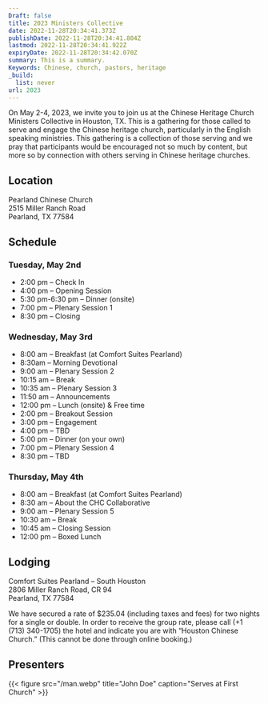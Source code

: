 ```yaml
---
Draft: false
title: 2023 Ministers Collective
date: 2022-11-28T20:34:41.373Z
publishDate: 2022-11-28T20:34:41.804Z
lastmod: 2022-11-28T20:34:41.922Z
expiryDate: 2022-11-28T20:34:42.070Z
summary: This is a summary.
Keywords: Chinese, church, pastors, heritage
_build:
  list: never
url: 2023
---
```

On May 2-4, 2023, we invite you to join us at the Chinese Heritage Church Ministers Collective in Houston, TX. This is a gathering for those called to serve and engage the Chinese heritage church, particularly in the English speaking ministries. This gathering is a collection of those serving and we pray that participants would be encouraged not so much by content, but more so by connection with others serving in Chinese heritage churches.

## Location
Pearland Chinese Church    
2515 Miller Ranch Road   
Pearland, TX 77584

## Schedule

### Tuesday, May 2nd
- 2:00 pm – Check In
- 4:00 pm – Opening Session 
- 5:30 pm-6:30 pm – Dinner (onsite)
- 7:00 pm – Plenary Session 1
- 8:30 pm – Closing

### Wednesday, May 3rd
- 8:00 am – Breakfast (at Comfort Suites Pearland)
- 8:30am – Morning Devotional
- 9:00 am – Plenary Session 2
- 10:15 am – Break
- 10:35 am – Plenary Session 3
- 11:50 am – Announcements
- 12:00 pm – Lunch (onsite) & Free time
- 2:00 pm – Breakout Session
- 3:00 pm – Engagement
- 4:00 pm – TBD
- 5:00 pm – Dinner (on your own)
- 7:00 pm – Plenary Session 4
- 8:30 pm – TBD

### Thursday, May 4th
- 8:00 am – Breakfast (at Comfort Suites Pearland)
- 8:30 am – About the CHC Collaborative
- 9:00 am – Plenary Session 5
- 10:30 am – Break
- 10:45 am – Closing Session
- 12:00 pm – Boxed Lunch

## Lodging

Comfort Suites Pearland – South Houston  
2806 Miller Ranch Road, CR 94  
Pearland, TX 77584  

We have secured a rate of $235.04 (including taxes and fees) for two nights for a single or double. In order to receive the group rate, please call (+1 (713) 340-1705) the hotel and indicate you are with “Houston Chinese Church.” (This cannot be done through online booking.)

## Presenters

{{< figure src="/man.webp" title="John Doe" caption="Serves at First Church" >}} 


